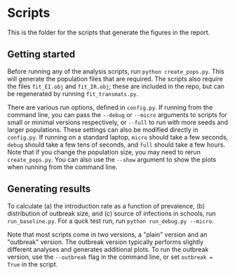 # Scripts

This is the folder for the scripts that generate the figures in the report.

## Getting started

Before running any of the analysis scripts, run `python create_pops.py`. This will generate the population files that are required. The scripts also require the files `fit_EI.obj` and `fit_IR.obj`; these are included in the repo, but can be regenerated by running `fit_transmats.py`.

There are various run options, defined in `config.py`. If running from the command line, you can pass the `--debug` or `--micro` arguments to scripts for small or minimal versions respectively, or `--full` to run with more seeds and larger populations. These settings can also be modified directly in `config.py`. If running on a standard laptop, `micro` should take a few seconds, `debug` should take a few tens of seconds, and `full` should take a few hours. Note that if you change the population size, you may need to rerun `create_pops.py`. You can also use the `--show` argument to show the plots when running from the command line.

## Generating results

To calculate (a) the introduction rate as a function of prevalence, (b) distribution of outbreak size, and (c) source of infections in schools, run `run_baseline.py`. For a quck test run, run `python run_debug.py --micro`.

Note that most scripts come in two versions, a "plain" version and an "outbreak" version. The outbreak version typically performs slightly different analyses and generates additional plots. To run the outbreak version, use the `--outbreak` flag in the command line, or set `outbreak = True` in the script.